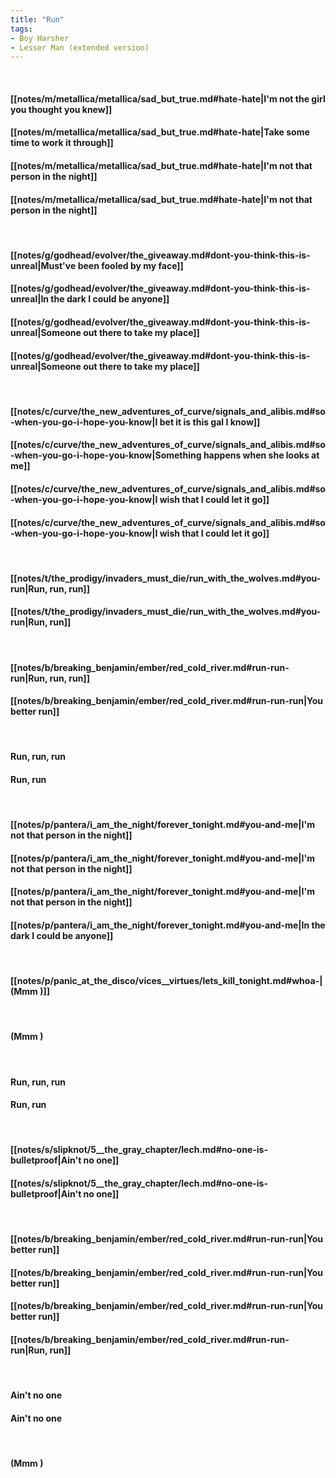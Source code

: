 ```yaml
---
title: "Run"
tags:
- Boy Harsher
- Lesser Man (extended version)
---
```

&nbsp;
#### [[notes/m/metallica/metallica/sad_but_true.md#hate-hate|I'm not the girl you thought you knew]]
#### [[notes/m/metallica/metallica/sad_but_true.md#hate-hate|Take some time to work it through]]
#### [[notes/m/metallica/metallica/sad_but_true.md#hate-hate|I'm not that person in the night]]
#### [[notes/m/metallica/metallica/sad_but_true.md#hate-hate|I'm not that person in the night]]
&nbsp;
#### [[notes/g/godhead/evolver/the_giveaway.md#dont-you-think-this-is-unreal|Must've been fooled by my face]]
#### [[notes/g/godhead/evolver/the_giveaway.md#dont-you-think-this-is-unreal|In the dark I could be anyone]]
#### [[notes/g/godhead/evolver/the_giveaway.md#dont-you-think-this-is-unreal|Someone out there to take my place]]
#### [[notes/g/godhead/evolver/the_giveaway.md#dont-you-think-this-is-unreal|Someone out there to take my place]]
&nbsp;
#### [[notes/c/curve/the_new_adventures_of_curve/signals_and_alibis.md#so-when-you-go-i-hope-you-know|I bet it is this gal I know]]
#### [[notes/c/curve/the_new_adventures_of_curve/signals_and_alibis.md#so-when-you-go-i-hope-you-know|Something happens when she looks at me]]
#### [[notes/c/curve/the_new_adventures_of_curve/signals_and_alibis.md#so-when-you-go-i-hope-you-know|I wish that I could let it go]]
#### [[notes/c/curve/the_new_adventures_of_curve/signals_and_alibis.md#so-when-you-go-i-hope-you-know|I wish that I could let it go]]
&nbsp;
#### [[notes/t/the_prodigy/invaders_must_die/run_with_the_wolves.md#you-run|Run, run, run]]
#### [[notes/t/the_prodigy/invaders_must_die/run_with_the_wolves.md#you-run|Run, run]]
&nbsp;
#### [[notes/b/breaking_benjamin/ember/red_cold_river.md#run-run-run|Run, run, run]]
#### [[notes/b/breaking_benjamin/ember/red_cold_river.md#run-run-run|You better run]]
&nbsp;
#### Run, run, run
#### Run, run
&nbsp;
#### [[notes/p/pantera/i_am_the_night/forever_tonight.md#you-and-me|I'm not that person in the night]]
#### [[notes/p/pantera/i_am_the_night/forever_tonight.md#you-and-me|I'm not that person in the night]]
#### [[notes/p/pantera/i_am_the_night/forever_tonight.md#you-and-me|I'm not that person in the night]]
#### [[notes/p/pantera/i_am_the_night/forever_tonight.md#you-and-me|In the dark I could be anyone]]
&nbsp;
#### [[notes/p/panic_at_the_disco/vices__virtues/lets_kill_tonight.md#whoa-|(Mmm )]]
&nbsp;
#### (Mmm )
&nbsp;
#### Run, run, run
#### Run, run
&nbsp;
#### [[notes/s/slipknot/5__the_gray_chapter/lech.md#no-one-is-bulletproof|Ain't no one]]
#### [[notes/s/slipknot/5__the_gray_chapter/lech.md#no-one-is-bulletproof|Ain't no one]]
&nbsp;
#### [[notes/b/breaking_benjamin/ember/red_cold_river.md#run-run-run|You better run]]
#### [[notes/b/breaking_benjamin/ember/red_cold_river.md#run-run-run|You better run]]
#### [[notes/b/breaking_benjamin/ember/red_cold_river.md#run-run-run|You better run]]
#### [[notes/b/breaking_benjamin/ember/red_cold_river.md#run-run-run|Run, run]]
&nbsp;
#### Ain't no one
#### Ain't no one
&nbsp;
#### (Mmm )
